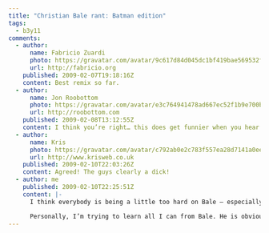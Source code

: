 ```yaml
---
title: "Christian Bale rant: Batman edition"
tags:
  - b3y11
comments:
  - author:
      name: Fabricio Zuardi
      photo: https://gravatar.com/avatar/9c617d84d045dc1bf419bae569532f05
      url: http://fabricio.org
    published: 2009-02-07T19:18:16Z
    content: Best remix so far.
  - author:
      name: Jon Roobottom
      photo: https://gravatar.com/avatar/e3c764941478ad667ec52f1b9e700be5
      url: http://roobottom.com
    published: 2009-02-08T13:12:55Z
    content: I think you’re right… this does get funnier when you hear it more than once. He still comes off as a highly-strung knob tho.
  - author:
      name: Kris
      photo: https://gravatar.com/avatar/c792ab0e2c783f557ea28d7141a0ee83
      url: http://www.krisweb.co.uk
    published: 2009-02-10T22:03:26Z
    content: Agreed! The guys clearly a dick!
  - author: me
    published: 2009-02-10T22:25:51Z
    content: |-
      I think everybody is being a little too hard on Bale – especially when you take into account the DP walking around and distracting Bale while he was filming his scene. Bale has since stated he was half ‘in character’ when he flipped so that may have had some effect too (whether you choose to believe that or not is up to you).

      Personally, I’m trying to learn all I can from Bale. He is obviously highly skilled in ranting, so I’m looking to see how I can use his style in my own material ;-)
---
```

